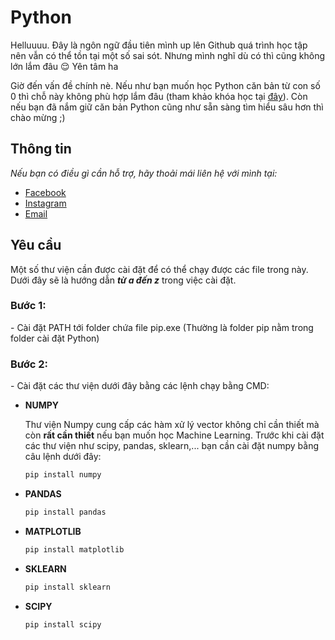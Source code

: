 # Python
Helluuuu. Đây là ngôn ngữ đầu tiên mình up lên Github quá trình học tập nên vẫn có thể tồn tại một số sai sót. Nhưng mình nghĩ dù có thì cũng không lớn lắm đâu :relieved: Yên tâm ha

Giờ đến vấn đề chính nè. Nếu như bạn muốn học Python căn bản từ con số 0 thì chỗ này không phù hợp lắm đâu (tham khảo khóa học tại [đây](https://github.com/qxbao/tap-nham)). Còn nếu bạn đã nắm giữ căn bản Python cũng như sẵn sàng tìm hiểu sâu hơn thì chào mừng ;)

## Thông tin
*Nếu bạn có điều gì cần hỗ trợ, hãy thoải mái liên hệ với mình tại:*
- [Facebook](https://facebook.com/q2theb)
- [Instagram](https://instagram.com/qxbao)
- [Email](mailto:dquanbao@gmail.com)

## Yêu cầu
Một số thư viện cần được cài đặt để có thể chạy được các file trong này. Dưới đây sẽ là hướng dẫn ***từ a đến z*** trong việc cài đặt.

### Bước 1:

\- Cài đặt PATH tới folder chứa file pip.exe (Thường là folder pip nằm trong folder cài đặt Python)

### Bước 2:

\- Cài đặt các thư viện dưới đây bằng các lệnh chạy bằng CMD:

- **NUMPY**

  Thư viện Numpy cung cấp các hàm xử lý vector không chỉ cần thiết mà còn **rất cần thiết** nếu bạn muốn học Machine Learning.
  Trước khi cài đặt các thư viện như scipy, pandas, sklearn,... bạn cần cài đặt numpy bằng câu lệnh dưới đây:

  ```sh
  pip install numpy
  ```

- **PANDAS**
  ```sh
  pip install pandas
  ```

- **MATPLOTLIB**

  ```sh
  pip install matplotlib
  ```

- **SKLEARN**
  ```sh
  pip install sklearn
  ```
- **SCIPY**
  ```sh
  pip install scipy
  ```
